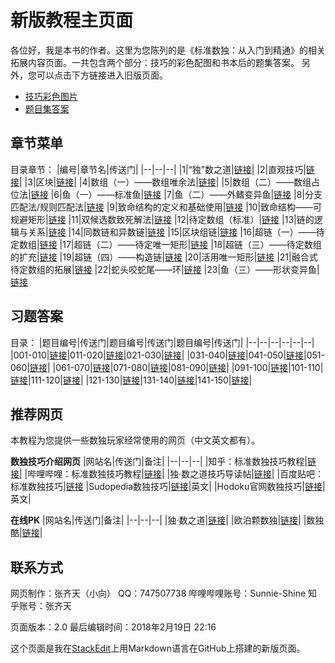 ﻿# 新版教程主页面
各位好，我是本书的作者。这里为您陈列的是《标准数独：从入门到精通》的相关拓展内容页面。一共包含两个部分：技巧的彩色配图和书本后的题集答案。
另外，您可以点击下方链接进入旧版页面。
* [技巧彩色图片](PictureMainPage.html)
* [题目集答案](AnswerMainPage.html)

## 章节菜单

目录章节：
|编号|章节名|传送门|
|--|--|--|
|1|“独”数之道|[链接](https://sunnie-shine.github.io/SudokuTutorialBook/01-TheKeyToSudoku.html)|
|2|直观技巧|[链接](https://sunnie-shine.github.io/SudokuTutorialBook/02-DirectTechniques.html)|
|3|区块|[链接](https://sunnie-shine.github.io/SudokuTutorialBook/03-Intersection.html)|
|4|数组（一）——数组唯余法|[链接](https://sunnie-shine.github.io/SudokuTutorialBook/04-NakedSubset.html)|
|5|数组（二）——数组占位法|[链接](https://sunnie-shine.github.io/SudokuTutorialBook/05-HiddenSubset.html)
|6|鱼（一）——标准鱼|[链接](https://sunnie-shine.github.io/SudokuTutorialBook/06-BasicFish.html)
|7|鱼（二）——外鳍变异鱼|[链接](https://sunnie-shine.github.io/SudokuTutorialBook/07-FinnedFish.html)
|8|分支匹配法/规则匹配法|[链接](https://sunnie-shine.github.io/SudokuTutorialBook/08-RegularWing.html)
|9|致命结构的定义和基础使用|[链接](https://sunnie-shine.github.io/SudokuTutorialBook/09-UniqueRectangle.html)
|10|致命结构——可规避矩形|[链接](https://sunnie-shine.github.io/SudokuTutorialBook/10-AvoidableRectangle.html)
|11|双候选数致死解法|[链接](https://sunnie-shine.github.io/SudokuTutorialBook/11-BivalueUniversalGrave.html)
|12|待定数组（标准）|[链接](https://sunnie-shine.github.io/SudokuTutorialBook/12-AlmostSubset.html)
|13|链的逻辑与关系|[链接](https://sunnie-shine.github.io/SudokuTutorialBook/13-TurbotFish.html)
|14|同数链和异数链|[链接](https://sunnie-shine.github.io/SudokuTutorialBook/14-AlternatingInferenceChain.html)
|15|区块组链|[链接](https://sunnie-shine.github.io/SudokuTutorialBook/15-GroupedChain.html)
|16|超链（一）——待定数组|[链接](https://sunnie-shine.github.io/SudokuTutorialBook/16-ChainPlusALS.html)
|17|超链（二）——待定唯一矩形|[链接](https://sunnie-shine.github.io/SudokuTutorialBook/17-ChainPlusAUR.html)
|18|超链（三）——待定数组的扩充|[链接](https://sunnie-shine.github.io/SudokuTutorialBook/18-ChainPlusAHS.html)
|19|超链（四）——构造链|[链接](https://sunnie-shine.github.io/SudokuTutorialBook/19-ChainConstruction.html)
|20|活用唯一矩形|[链接](https://sunnie-shine.github.io/SudokuTutorialBook/20-ExtendedUniqueRectangle.html)
|21|融合式待定数组的拓展|[链接](https://sunnie-shine.github.io/SudokuTutorialBook/21-ExtendedSDC.html)
|22|蛇头咬蛇尾——环|[链接](https://sunnie-shine.github.io/SudokuTutorialBook/22-Loop.html)
|23|鱼（三）——形状变异鱼|[链接](https://sunnie-shine.github.io/SudokuTutorialBook/23-Fishes.html)

## 习题答案
目录：
|题目编号|传送门|题目编号|传送门|题目编号|传送门|
|--|--|--|--|--|--|
|001-010|[链接](https://sunnie-shine.github.io/SudokuTutorialBook/Page%20%281%29.html)|011-020|[链接](https://sunnie-shine.github.io/SudokuTutorialBook/Page%20%282%29.html)|021-030|[链接](https://sunnie-shine.github.io/SudokuTutorialBook/Page%20%283%29.html)|
|031-040|[链接](https://sunnie-shine.github.io/SudokuTutorialBook/Page%20%284%29.html)|041-050|[链接](https://sunnie-shine.github.io/SudokuTutorialBook/Page%20%285%29.html)|051-060|[链接](https://sunnie-shine.github.io/SudokuTutorialBook/Page%20%286%29.html)|
|061-070|[链接](https://sunnie-shine.github.io/SudokuTutorialBook/Page%20%287%29.html)|071-080|[链接](https://sunnie-shine.github.io/SudokuTutorialBook/Page%20%288%29.html)|081-090|[链接](https://sunnie-shine.github.io/SudokuTutorialBook/Page%20%289%29.html)|
|091-100|[链接](https://sunnie-shine.github.io/SudokuTutorialBook/Page%20%2810%29.html)|101-110|[链接](https://sunnie-shine.github.io/SudokuTutorialBook/Page%20%2811%29.html)|111-120|[链接](https://sunnie-shine.github.io/SudokuTutorialBook/Page%20%2812%29.html)|
|121-130|[链接](https://sunnie-shine.github.io/SudokuTutorialBook/Page%20%2813%29.html)|131-140|[链接](https://sunnie-shine.github.io/SudokuTutorialBook/Page%20%2814%29.html)|141-150|[链接](https://sunnie-shine.github.io/SudokuTutorialBook/Page%20%2815%29.html)|

## 推荐网页
本教程为您提供一些数独玩家经常使用的网页（中文英文都有）。

**数独技巧介绍网页**
|网站名|传送门|备注|
|--|--|--|
|知乎：标准数独技巧教程|[链接](https://zhuanlan.zhihu.com/SunnieSudoku)|
|哔哩哔哩：标准数独技巧教程|[链接](https://www.bilibili.com/video/av11911189/)|
|独·数之道技巧导读帖|[链接](http://www.sudokufans.org.cn/forums/topic/69/)|
|百度贴吧：标准数独技巧|[链接](http://tieba.baidu.com/p/4645865232)
|Sudopedia数独技巧|[链接](http://sudopedia.enjoysudoku.com/Solving_Technique.html)|英文|
|Hodoku官网数独技巧|[链接](http://hodoku.sourceforge.net/en/techniques.php)|英文|

**在线PK**
|网站名|传送门|备注|
|--|--|--|
|独·数之道|[链接](http://www.sudokufans.org.cn/)|
|欧泊颗数独|[链接](https://oubk.com/)|
|数独酷|[链接](http://www.sudoku.org.cn/)|

## 联系方式
网页制作：张齐天（小向）
QQ：747507738
哔哩哔哩账号：Sunnie-Shine
知乎账号：张齐天

页面版本：2.0
最后编辑时间：2018年2月19日 22:16

这个页面是我在[StackEdit](https://stackedit.io/)上用Markdown语言在GitHub上搭建的新版页面。
